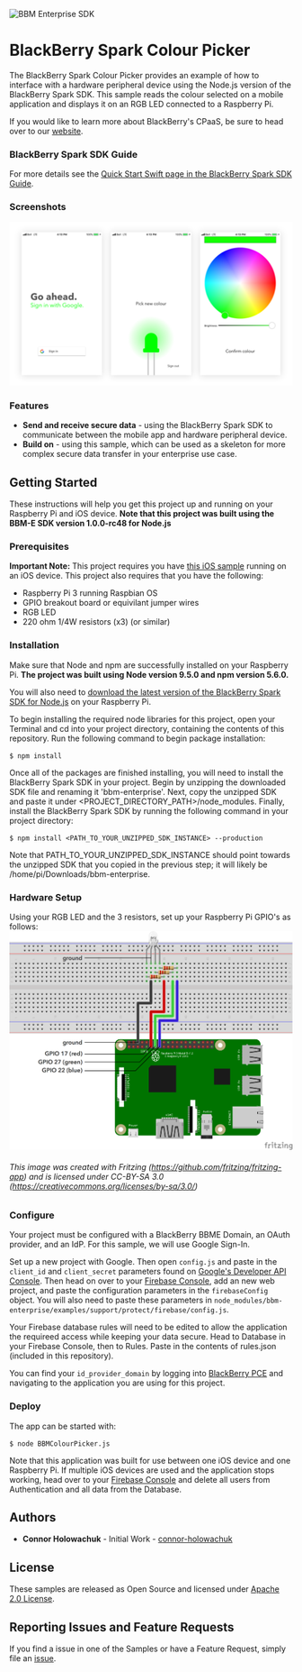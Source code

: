 ![BBM Enterprise SDK](https://developer.blackberry.com/files/bbm-enterprise/documents/guide/resources/images/bnr-bbm-enterprise-sdk-title.png)
# **BlackBerry Spark Colour Picker**

The BlackBerry Spark Colour Picker provides an example of how to interface with a hardware peripheral device using the Node.js version of the BlackBerry Spark SDK. This sample reads the colour selected on a mobile application and displays it on an RGB LED connected to a Raspberry Pi.

If you would like to learn more about BlackBerry's CPaaS, be sure to head over to our [website](https://us.blackberry.com/enterprise/bbm-enterprise-sdk).

### BlackBerry Spark SDK Guide
For more details see the
[Quick Start Swift page in the BlackBerry Spark SDK Guide](https://developer.blackberry.com/files/bbm-enterprise/documents/guide/html/examples/ios/QuickStartSwift/README.html).


### Screenshots
[![image_alt_preview25](screenShots/screen-shots.png)](screenShots/screen-shots.png)

### Features
- **Send and receive secure data** - using the BlackBerry Spark SDK to communicate between the mobile app and hardware peripheral device.
- **Build on** - using this sample, which can be used as a skeleton for more complex secure data transfer in your enterprise use case.


## Getting Started

These instructions will help you get this project up and running on your Raspberry Pi and iOS device. **Note that this project was built using the BBM-E SDK version 1.0.0-rc48 for Node.js**

### Prerequisites
**Important Note:** This project requires you have [this iOS sample](https://github.com/blackberry/bbme-sdk-ios-samples/RaspberryPi_IoTSample) running on an iOS device.
This project also requires that you have the following:
- Raspberry Pi 3 running Raspbian OS
- GPIO breakout board or equivilant jumper wires
- RGB LED
- 220 ohm 1/4W resistors (x3) (or similar)

### Installation
Make sure that Node and npm are successfully installed on your Raspberry Pi. **The project was built using Node version 9.5.0 and npm version 5.6.0.**

You will also need to [download the latest version of the BlackBerry Spark SDK for Node.js](https://developers.blackberry.com/us/en/products/blackberry-bbm-enterprise-sdk.html) on your Raspberry Pi.

To begin installing the required node libraries for this project, open your Terminal and cd into your project directory, containing the contents of this repository. Run the following command to begin package installation:
```
$ npm install
```

Once all of the packages are finished installing, you will need to install the BlackBerry Spark SDK in your project. Begin by unzipping the downloaded SDK file and renaming it 'bbm-enterprise'. Next, copy the unzipped SDK and paste it under <PROJECT_DIRECTORY_PATH>/node_modules. Finally, install the BlackBerry Spark SDK by running the following command in your project directory:
```
$ npm install <PATH_TO_YOUR_UNZIPPED_SDK_INSTANCE> --production
```
Note that PATH_TO_YOUR_UNZIPPED_SDK_INSTANCE should point towards the unzipped SDK that you copied in the previous step; it will likely be /home/pi/Downloads/bbm-enterprise.

### Hardware Setup

Using your RGB LED and the 3 resistors, set up your Raspberry Pi GPIO's as follows:
[![image_alt_preview25](screenShots/rpi-setup.png)](screenShots/rpi-setup.png)
###### This image was created with Fritzing (https://github.com/fritzing/fritzing-app) and is licensed under CC-BY-SA 3.0 (https://creativecommons.org/licenses/by-sa/3.0/)

### Configure
Your project must be configured with a BlackBerry BBME Domain, an OAuth provider, and an IdP. For this sample, we will use Google Sign-In.

Set up a new project with Google. Then open `config.js` and paste in the `client_id` and `client_secret` parameters found on [Google's Developer API Console](https://console.developers.google.com/apis/). Then head on over to your [Firebase Console](https://console.firebase.google.com/), add an new web project, and paste the configuration parameters in the `firebaseConfig` object. You will also need to paste these parameters in `node_modules/bbm-enterprise/examples/support/protect/firebase/config.js`.

Your Firebase database rules will need to be edited to allow the application the requireed access while keeping your data secure. Head to Database in your Firebase Console, then to Rules. Paste in the contents of rules.json (included in this repository).

You can find your `id_provider_domain` by logging into [BlackBerry PCE](http://account.good.com) and navigating to the application you are using for this project.


### Deploy
The app can be started with:
```
$ node BBMColourPicker.js
```
Note that this application was built for use between one iOS device and one Raspberry Pi. If multiple iOS devices are used and the application stops working, head over to  your [Firebase Console](https://console.firebase.google.com/) and delete all users from Authentication and all data from the Database.

## Authors

- **Connor Holowachuk** - Initial Work - [connor-holowachuk](https://github.com/connor-holowachuk)

## License

These samples are released as Open Source and licensed under [Apache 2.0 License](http://www.apache.org/licenses/LICENSE-2.0.html).

## Reporting Issues and Feature Requests

If you find a issue in one of the Samples or have a Feature Request, simply file an [issue](https://github.com/blackberry/bbme-sdk-ios-samples/issues).


